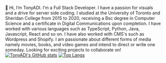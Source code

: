 👋 Hi, I’m TonyADI. I’m a Full Stack Developer. I have a passion for visuals and a drive for server side coding. I studied at the University of Toronto and Sheridan College from 2015 to 2020, receiving a Bsc degree in Computer Science and a certificate in Digital Communications upon completion. I have worked with various languages such as TypeScript, Python, Java, Javascript, React and so on. I have also worked with CMS's such as Wordpress and Shopify. I am passionate about different forms of media namely movies, books, and video games and intend to direct or write one someday. Looking for exciting projects to collaborate on!
<br>
[![TonyADI's GitHub stats](https://github-readme-stats.vercel.app/api?username=tonyadi&show_icons=true&theme=tokyonight&hide=prs)](https://github.com/tonyadi/github-readme-stats)
[![Top Langs](https://github-readme-stats.vercel.app/api/top-langs/?username=tonyadi&layout=compact)](https://github.com/tonyadi/github-readme-stats)

